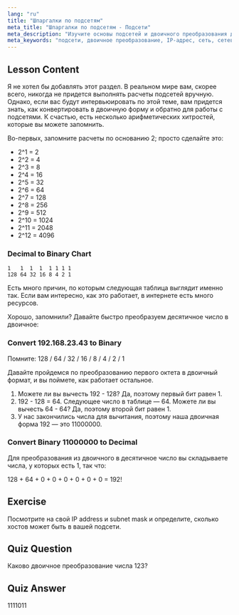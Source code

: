 ```yaml
---
lang: "ru"
title: "Шпаргалки по подсетям"
meta_title: "Шпаргалки по подсетям - Подсети"
meta_description: "Изучите основы подсетей и двоичного преобразования для работы с сетями. Разберитесь в IP-адресах и масках подсети с помощью этого руководства для начинающих. Начните обучение прямо сейчас!"
meta_keywords: "подсети, двоичное преобразование, IP-адрес, сеть, сетевые технологии Linux, для начинающих, учебник, руководство"
---
```


## Lesson Content

Я не хотел бы добавлять этот раздел. В реальном мире вам, скорее всего, никогда не придется выполнять расчеты подсетей вручную. Однако, если вас будут интервьюировать по этой теме, вам придется знать, как конвертировать в двоичную форму и обратно для работы с подсетями. К счастью, есть несколько арифметических хитростей, которые вы можете запомнить.

Во-первых, запомните расчеты по основанию 2; просто сделайте это:

- 2^1 = 2
- 2^2 = 4
- 2^3 = 8
- 2^4 = 16
- 2^5 = 32
- 2^6 = 64
- 2^7 = 128
- 2^8 = 256
- 2^9 = 512
- 2^10 = 1024
- 2^11 = 2048
- 2^12 = 4096

### Decimal to Binary Chart

```plaintext
1   1  1  1  1 1 1 1
128 64 32 16 8 4 2 1
```

Есть много причин, по которым следующая таблица выглядит именно так. Если вам интересно, как это работает, в интернете есть много ресурсов.

Хорошо, запомнили? Давайте быстро преобразуем десятичное число в двоичное:

### Convert 192.168.23.43 to Binary

Помните: 128 / 64 / 32 / 16 / 8 / 4 / 2 / 1

Давайте пройдемся по преобразованию первого октета в двоичный формат, и вы поймете, как работает остальное.

1. Можете ли вы вычесть 192 - 128? Да, поэтому первый бит равен 1.
2. 192 - 128 = 64. Следующее число в таблице — 64. Можете ли вы вычесть 64 - 64? Да, поэтому второй бит равен 1.
3. У нас закончились числа для вычитания, поэтому наша двоичная форма 192 — это 11000000.

### Convert Binary 11000000 to Decimal

Для преобразования из двоичного в десятичное число вы складываете числа, у которых есть 1, так что:

128 + 64 + 0 + 0 + 0 + 0 + 0 + 0 = 192!

## Exercise

Посмотрите на свой IP address и subnet mask и определите, сколько хостов может быть в вашей подсети.

## Quiz Question

Каково двоичное преобразование числа 123?

## Quiz Answer

1111011
